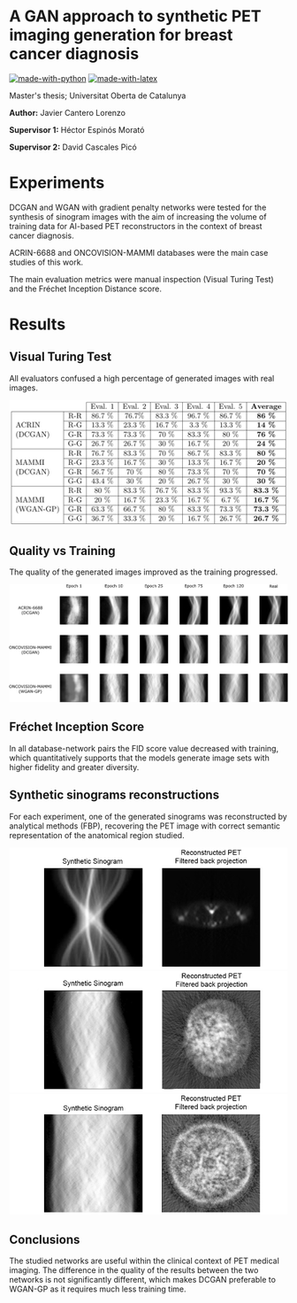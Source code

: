 # A GAN approach to synthetic PET imaging generation for breast cancer diagnosis

[![made-with-python](https://img.shields.io/badge/Coded%20with-Python-21496b.svg?style=for-the-badge&logo=Python)](https://www.python.org/)
[![made-with-latex](https://img.shields.io/badge/Documented%20with-LaTeX-4c9843.svg?style=for-the-badge&logo=Latex)](https://www.latex-project.org/)

Master's thesis; Universitat Oberta de Catalunya

**Author:** Javier Cantero Lorenzo

**Supervisor 1:** Héctor Espinós Morató

**Supervisor 2:** David Cascales Picó

# Experiments

DCGAN and WGAN with gradient penalty networks were tested for the synthesis of sinogram images with the aim of increasing the volume of training data for AI-based PET reconstructors in the context of breast cancer diagnosis.

ACRIN-6688 and ONCOVISION-MAMMI databases were the main case studies of this work.

The main evaluation metrics were manual inspection (Visual Turing Test) and the Fréchet Inception Distance score.

# Results

## Visual Turing Test

All evaluators confused a high percentage of generated images with real images.

![](figs/vtt.png)

## Quality vs Training

The quality of the generated images improved as the training progressed.

![](figs/qvt.png)

## Fréchet Inception Score

In all database-network pairs the FID score value decreased with training, which quantitatively supports that the models generate image sets with higher fidelity and greater diversity.

## Synthetic sinograms reconstructions

For each experiment, one of the generated sinograms was reconstructed by analytical methods (FBP), recovering the PET image with correct semantic representation of the anatomical region studied.

![](figs/rec1.png)
![](figs/rec2.png)
![](figs/rec3.png)

## Conclusions

The studied networks are useful within the clinical context of PET medical imaging. The difference in the quality of the results between the two networks is not significantly different, which makes DCGAN preferable to WGAN-GP as it requires much less training time.
